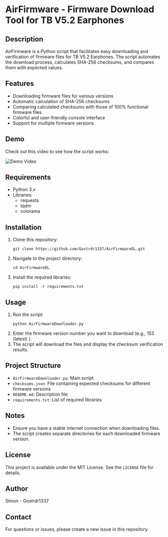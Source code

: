 # AirFirmware - Firmware Download Tool for TB V5.2 Earphones

## Description
AirFirmware is a Python script that facilitates easy downloading and verification of firmware files for TB V5.2 Earphones. The script automates the download process, calculates SHA-256 checksums, and compares them with expected values.

## Features
- Downloading firmware files for various versions
- Automatic calculation of SHA-256 checksums
- Comparing calculated checksums with those of 100% functional firmware files
- Colorful and user-friendly console interface
- Support for multiple firmware versions

## Demo
Check out this video to see how the script works:

![Demo Video](https://github.com/user-attachments/assets/406b75e9-5357-4104-9691-794eccb56691)

## Requirements
- Python 3.x
- Libraries:
  - requests
  - tqdm
  - colorama

## Installation
1. Clone this repository:
   ```
   git clone https://github.com/Gostrdr1337/AirFirmwareDL.git
   ```
2. Navigate to the project directory:
   ```
   cd AirFirmwareDL
   ```
3. Install the required libraries:
   ```
   pip install -r requirements.txt
   ```

## Usage
1. Run the script:
   ```
   python AirFirmwareDownloader.py
   ```
2. Enter the firmware version number you want to download (e.g., 153 (latest) ).
3. The script will download the files and display the checksum verification results.

## Project Structure
- `AirFirmwareDownloader.py`: Main script
- `checksums.json`: File containing expected checksums for different firmware versions
- `README.md`: Description file
- `requirements.txt`: List of required libraries

## Notes
- Ensure you have a stable internet connection when downloading files.
- The script creates separate directories for each downloaded firmware version.

## License
This project is available under the MIT License. See the `LICENSE` file for details.

## Author
Simon - Gostrdr1337

## Contact
For questions or issues, please create a new issue in this repository.
